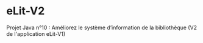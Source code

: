 # eLit-V2
Projet Java n°10 : Améliorez le système d’information de la bibliothèque (V2 de l'application eLit-V1)
